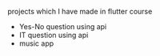 projects which I have made in flutter course
* Yes-No question using api
* IT question using api
* music app
